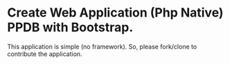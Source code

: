 # Create Web Application (Php Native) PPDB with Bootstrap.

This application is simple (no framework). So, please fork/clone to contribute the application.
